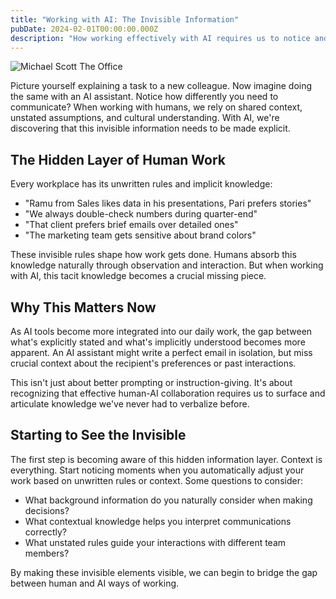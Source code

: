 ```yaml
---
title: "Working with AI: The Invisible Information"
pubDate: 2024-02-01T00:00:00.000Z
description: "How working effectively with AI requires us to notice and articulate the invisible information we take for granted in human work."
---
```


![Michael Scott The Office](/images/michael-scott-the-office.jpg)

Picture yourself explaining a task to a new colleague. Now imagine doing the same with an AI assistant. Notice how differently you need to communicate? When working with humans, we rely on shared context, unstated assumptions, and cultural understanding. With AI, we're discovering that this invisible information needs to be made explicit.

## The Hidden Layer of Human Work

Every workplace has its unwritten rules and implicit knowledge:

- "Ramu from Sales likes data in his presentations, Pari prefers stories"
- "We always double-check numbers during quarter-end"
- "That client prefers brief emails over detailed ones"
- "The marketing team gets sensitive about brand colors"

These invisible rules shape how work gets done. Humans absorb this knowledge naturally through observation and interaction. But when working with AI, this tacit knowledge becomes a crucial missing piece.

## Why This Matters Now

As AI tools become more integrated into our daily work, the gap between what's explicitly stated and what's implicitly understood becomes more apparent. An AI assistant might write a perfect email in isolation, but miss crucial context about the recipient's preferences or past interactions.

This isn't just about better prompting or instruction-giving. It's about recognizing that effective human-AI collaboration requires us to surface and articulate knowledge we've never had to verbalize before.

## Starting to See the Invisible

The first step is becoming aware of this hidden information layer. Context is everything. Start noticing moments when you automatically adjust your work based on unwritten rules or context. Some questions to consider:

- What background information do you naturally consider when making decisions?
- What contextual knowledge helps you interpret communications correctly?
- What unstated rules guide your interactions with different team members?

By making these invisible elements visible, we can begin to bridge the gap between human and AI ways of working.
